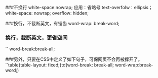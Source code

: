  ###不换行
 white-space:nowrap; 
 应用：省略号
 text-overfolw：ellipsis；
 white-space: nowrap;
 overflow: hidden;
 
 ###换行，不截断英文，有锯齿
    word-wrap: break-word;
 

### 换行，截断英文，更省空间
`` word-break:break-all;

###另外，只要在CSS中定义了如下句子，可保网页不会再被撑开了。
``table{table-layout: fixed;}td(word-break: break-all; word-wrap:break-word;)